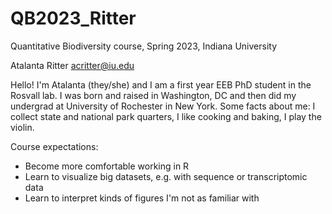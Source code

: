 # QB2023_Ritter

Quantitative Biodiversity course, Spring 2023, Indiana University

Atalanta Ritter
acritter@iu.edu

Hello! I'm Atalanta (they/she) and I am a first year EEB PhD student in the Rosvall
lab. I was born and raised in Washington, DC and then did my undergrad at University
of Rochester in New York. Some facts about me: I collect state and national park
quarters, I like cooking and baking, I play the violin. 

Course expectations: 
- Become more comfortable working in R
- Learn to visualize big datasets, e.g. with sequence or transcriptomic data 
- Learn to interpret kinds of figures I'm not as familiar with 



